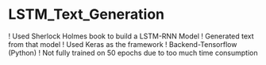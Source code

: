 # LSTM_Text_Generation

! Used Sherlock Holmes book to build a LSTM-RNN Model
! Generated text from that model
! Used Keras as the framework 
! Backend-Tensorflow (Python)
! Not fully trained on 50 epochs due to too much time consumption 
